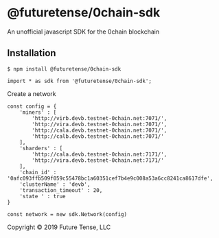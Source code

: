 
# @futuretense/0chain-sdk

An unofficial javascript SDK for the 0chain blockchain

## Installation

    $ npm install @futuretense/0chain-sdk



```
import * as sdk from '@futuretense/0chain-sdk';
```


Create a network

```
const config = {
    'miners' : [
        'http://virb.devb.testnet-0chain.net:7071/',
        'http://vira.devb.testnet-0chain.net:7071/',
        'http://cala.devb.testnet-0chain.net:7071/',
        'http://calb.devb.testnet-0chain.net:7071/'  
    ],
    'sharders' : [
        'http://cala.devb.testnet-0chain.net:7171/',
        'http://vira.devb.testnet-0chain.net:7171/'  
    ],   
    'chain_id' :   '0afc093ffb509f059c55478bc1a60351cef7b4e9c008a53a6cc8241ca8617dfe',
    'clusterName' : 'devb',
    'transaction_timeout' : 20,
    'state ' : true
}

const network = new sdk.Network(config)
```


Copyright &copy; 2019 Future Tense, LLC
